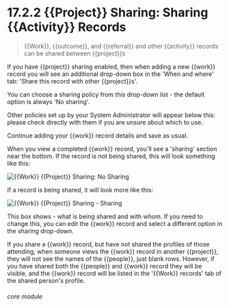 # 17.2.2 {{Project}} Sharing: Sharing {{Activity}} Records

> {{Work}}, {{outcome}}, and {{referral}} and other {{activity}} records can be shared between {{project}}s



If you have {{project}} sharing enabled, then when adding a new {{work}} record you will see an additional drop-down box in the 'When and where' tab: 'Share this record with other {{project}}s'. 

You can choose a sharing policy from this drop-down list - the default option is always 'No sharing'. 

Other policies set up by your System Administrator will appear below this: please check directly with them if you are unsure about which to use. 

Continue adding your {{work}} record details and save as usual.

When you view a completed {{work}} record, you'll see a 'sharing' section near the bottom. If the record is not being shared, this will look something like this:

![{{Work}} {{Project}} Sharing: No Sharing](17.2.2a.png)

If a record is being shared, it will look more like this:

![{{Work}} {{Project}} Sharing - Sharing](17.2.2b.png)

This box shows - what is being shared and with whom. If you need to change this, you can edit the {{work}} record and select a different option in the sharing drop-down.

If you share a {{work}} record, but have not shared the profiles of those attending, when someone views the {{work}} record in another {{project}}, they will not see the names of the {{people}}, just blank rows. However, if you have shared both the {{people}} and {{work}} record they will be visible, and the {{work}} record will be listed in the '{{Work}} records' tab of the shared person's profile. 


###### core module

